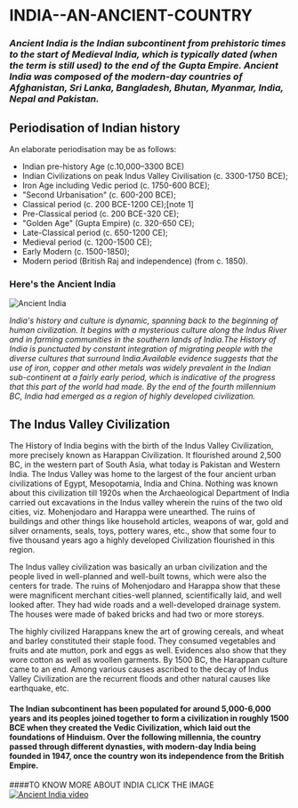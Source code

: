 # **INDIA--AN-ANCIENT-COUNTRY**
### *Ancient India is the Indian subcontinent from prehistoric times to the start of Medieval India, which is typically dated (when the term is still used) to the end of the Gupta Empire. Ancient India was composed of the modern-day countries of Afghanistan, Sri Lanka, Bangladesh, Bhutan, Myanmar, India, Nepal and Pakistan.*

## Periodisation of Indian history

An elaborate periodisation may be as follows:
* Indian pre-history Age (c.10,000–3300 BCE)
* Indian Civilizations on peak Indus Valley Civilisation (c. 3300-1750 BCE);
* Iron Age including Vedic period (c. 1750-600 BCE);
* "Second Urbanisation" (c. 600-200 BCE);
* Classical period (c. 200 BCE-1200 CE);[note 1]
* Pre-Classical period (c. 200 BCE-320 CE);
* "Golden Age" (Gupta Empire) (c. 320-650 CE);
* Late-Classical period (c. 650-1200 CE);
* Medieval period (c. 1200-1500 CE);
* Early Modern (c. 1500-1850);
* Modern period (British Raj and independence) (from c. 1850).

### Here's the Ancient India

![Ancient India](https://www.google.com/search?q=india+is+an+ancient+country&source=lnms&tbm=isch&sa=X&ved=2ahUKEwi00cfU-JPxAhWLH7cAHauaBJkQ_AUoAXoECAEQAw&biw=1366&bih=657#imgrc=CttM8CNeUSI1VM)

*India's history and culture is dynamic, spanning back to the beginning of human civilization. It begins with a mysterious culture along the Indus River and in farming      communities in the southern lands of India.The History of India is punctuated by constant integration of migrating people with the diverse cultures that surround India.Available evidence suggests that the use of iron, copper and other metals was widely prevalent in the Indian sub-continent at a fairly early period, which is indicative of the progress that this part of the world had made. By the end of the fourth millennium BC, India had emerged as a region of highly developed civilization.*

## **The Indus Valley Civilization**

The History of India begins with the birth of the Indus Valley Civilization, more precisely known as Harappan Civilization. It flourished around 2,500 BC, in the western part of South Asia, what today is Pakistan and Western India. The Indus Valley was home to the largest of the four ancient urban civilizations of Egypt, Mesopotamia, India and China. Nothing was known about this civilization till 1920s when the Archaeological Department of India carried out excavations in the Indus valley wherein the ruins of the two old cities, viz. Mohenjodaro and Harappa were unearthed. The ruins of buildings and other things like household articles, weapons of war, gold and silver ornaments, seals, toys, pottery wares, etc., show that some four to five thousand years ago a highly developed Civilization flourished in this region.

The Indus valley civilization was basically an urban civilization and the people lived in well-planned and well-built towns, which were also the centers for trade. The ruins of Mohenjodaro and Harappa show that these were magnificent merchant cities-well planned, scientifically laid, and well looked after. They had wide roads and a well-developed drainage system. The houses were made of baked bricks and had two or more storeys.

The highly civilized Harappans knew the art of growing cereals, and wheat and barley constituted their staple food. They consumed vegetables and fruits and ate mutton, pork and eggs as well. Evidences also show that they wore cotton as well as woollen garments. By 1500 BC, the Harappan culture came to an end. Among various causes ascribed to the decay of Indus Valley Civilization are the recurrent floods and other natural causes like earthquake, etc.

#### **The Indian subcontinent has been populated for around 5,000-6,000 years and its peoples joined together to form a civilization in roughly 1500 BCE when they created the Vedic Civilization, which laid out the foundations of Hinduism. Over the following millennia, the country passed through different dynasties, with modern-day India being founded in 1947, once the country won its independence from the British Empire.**

####TO KNOW MORE  ABOUT INDIA CLICK THE IMAGE
[![Ancient India video](https://i.ytimg.com/an_webp/ofgIDZHTjTQ/mqdefault_6s.webp?du=3000&sqp=CIjPloYG&rs=AOn4CLDX9HaQQeKo-E17XqBfV1wVxI6KSg)](https://www.youtube.com/watch?v=ofgIDZHTjTQ)



